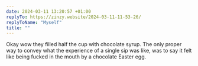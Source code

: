 ```yaml
---
date: 2024-03-11 13:20:57 +01:00
replyTo: https://zinzy.website/2024-03-11-11-53-26/
replyToName: "Myself"
title: ""
---
```

Okay wow they filled half the cup with chocolate syrup. The only proper way to convey what the experience of a single sip was like, was to say it felt like being fucked in the mouth by a chocolate Easter egg. 
